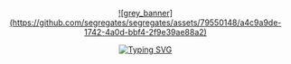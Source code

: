 <p align="center">
  <a href="https://github.com/segregates">
    ![grey_banner](https://github.com/segregates/segregates/assets/79550148/a4c9a9de-1742-4a0d-bbf4-2f9e39ae88a2)
  </a>
</p>



<p align="center">
  <!-- Typing SVG by DenverCoder1 - https://github.com/DenverCoder1/readme-typing-svg -->
  <a href="https://git.io/typing-svg">
    <img src="https://readme-typing-svg.demolab.com?font=Fira+Code&pause=150&color=FF1A1A&width=435&lines=Full-Stack+Website+Developer" alt="Typing SVG" />
  </a>
</p>

<!-- Social Icons Section -->

<!-- Social Badges Section -->


<!--
**segregates/segregates** is a ✨ _special_ ✨ repository because its `README.md` (this file) appears on your GitHub profile.

Here are some ideas to get you started:

- 🔭 I’m currently working on ...
- 🌱 I’m currently learning ...
- 👯 I’m looking to collaborate on ...
- 🤔 I’m looking for help with ...
- 💬 Ask me about ...
- 📫 How to reach me: ...
- 😄 Pronouns: ...
- ⚡ Fun fact: ...
-->
